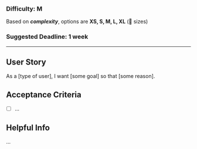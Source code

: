 ### Difficulty: M
Based on ***complexity***, options are **XS, S, M, L, XL** (👕 sizes)

### Suggested Deadline: 1 week

---

## User Story
As a [type of user], I want [some goal] so that [some reason].

## Acceptance Criteria
- [ ] ...

## Helpful Info
...
